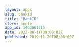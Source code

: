 ```yaml
---
layout: apps
slug: bankid
title: "BankID"
store: apple
app_id: 1463661615
date: 2022-06-14T09:06:02Z
published: 2019-11-20T08:00:00Z
---
```

